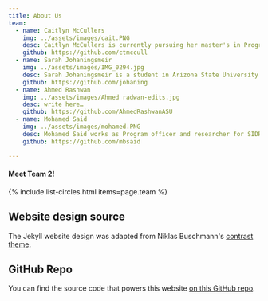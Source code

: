 ```yaml
---
title: About Us
team:
  - name: Caitlyn McCullers
    img: ../assets/images/cait.PNG
    desc: Caitlyn McCullers is currently pursuing her master's in Program Evaluation and Data Analytics. She is a data manager for ASU's project TEAS.
    github: https://github.com/ctmccull
  - name: Sarah Johaningsmeir
    img: ../assets/images/IMG_0294.jpg
    desc: Sarah Johaningsmeir is a student in Arizona State University's Program Evaluation and Data Analytics MS program. She works as a researcher in the Complex Care Program at the Medical College of Wisconsin and Children's Wisconsin.
    github: https://github.com/johaning
  - name: Ahmed Rashwan
    img: ../assets/images/Ahmed radwan-edits.jpg
    desc: write here…   
    github: https://github.com/AhmedRashwanASU
  - name: Mohamed Said
    img: ../assets/images/mohamed.PNG
    desc: Mohamed Said works as Program officer and researcher for SIDRA Institute in Somalia. He is currently pursuing Master in Program Evaluation and Data Analytics at Arizona State University (ASU).             
    github: https://github.com/mbsaid

---
```


#### Meet Team 2!


{% include list-circles.html items=page.team %}

## Website design source

The Jekyll website design was adapted from Niklas Buschmann's [contrast theme](https://github.com/niklasbuschmann/contrast).

## GitHub Repo

You can find the source code that powers this website [on this GitHub repo](https://github.com/R-Class/cpp-528-template).

<!--- CSS for Circles --->

<style>

/* now starting CSS for circles down below */
.list-circles {
  text-align: center;

}

.list-circles-item {
  display: inline-block;
  width: 240px;
  vertical-align: top;
  margin: 0;
  padding: 20px;
}

/* make the background a bit brighter than the current dark gray (#282828) */
.list-circles-item:hover {
  background: #5e5e5e;
}

.list-circles-item .item-img {
  max-width: 200px;
  height: 200px;
  -webkit-border-radius: 50%;
  -moz-border-radius: 50%;
  border-radius: 50%;
  border: 1px solid #777;
}

.list-circles-item .item-desc {
  font-size: 16px;
}

.list-circles-item .item-links {
  margin-top: 5px;
}

.list-circles-item .item-link {
  margin:0 3px;
  color: #FFFFFF;
  text-decoration: none !important;
}

.list-circles-item .item-link:hover {
  color: #000000;
}

</style>

